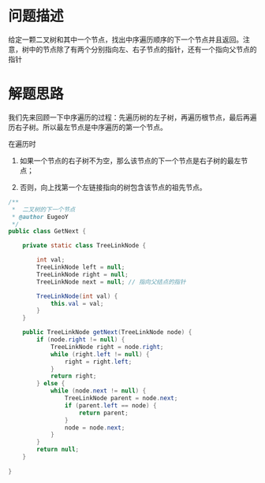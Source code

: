 # 问题描述

给定一颗二叉树和其中一个节点，找出中序遍历顺序的下一个节点并且返回。注意，树中的节点除了有两个分别指向左、右子节点的指针，还有一个指向父节点的指针

# 解题思路

我们先来回顾一下中序遍历的过程：先遍历树的左子树，再遍历根节点，最后再遍历右子树。所以最左节点是中序遍历的第一个节点。

在遍历时

1. 如果一个节点的右子树不为空，那么该节点的下一个节点是右子树的最左节点；

2. 否则，向上找第一个左链接指向的树包含该节点的祖先节点。

```java
/**
 *  二叉树的下一个节点
 * @author EugeoY
 */
public class GetNext {

	private static class TreeLinkNode {

		int val;
		TreeLinkNode left = null;
		TreeLinkNode right = null;
		TreeLinkNode next = null; // 指向父结点的指针

		TreeLinkNode(int val) {
			this.val = val;
		}
	}

	public TreeLinkNode getNext(TreeLinkNode node) {
		if (node.right != null) {
			TreeLinkNode right = node.right;
			while (right.left != null) {
				right = right.left;
			}
			return right;
		} else {
			while (node.next != null) {
				TreeLinkNode parent = node.next;
				if (parent.left == node) {
					return parent;
				}
				node = node.next;
			}
		}
		return null;
	}
	
}
```

